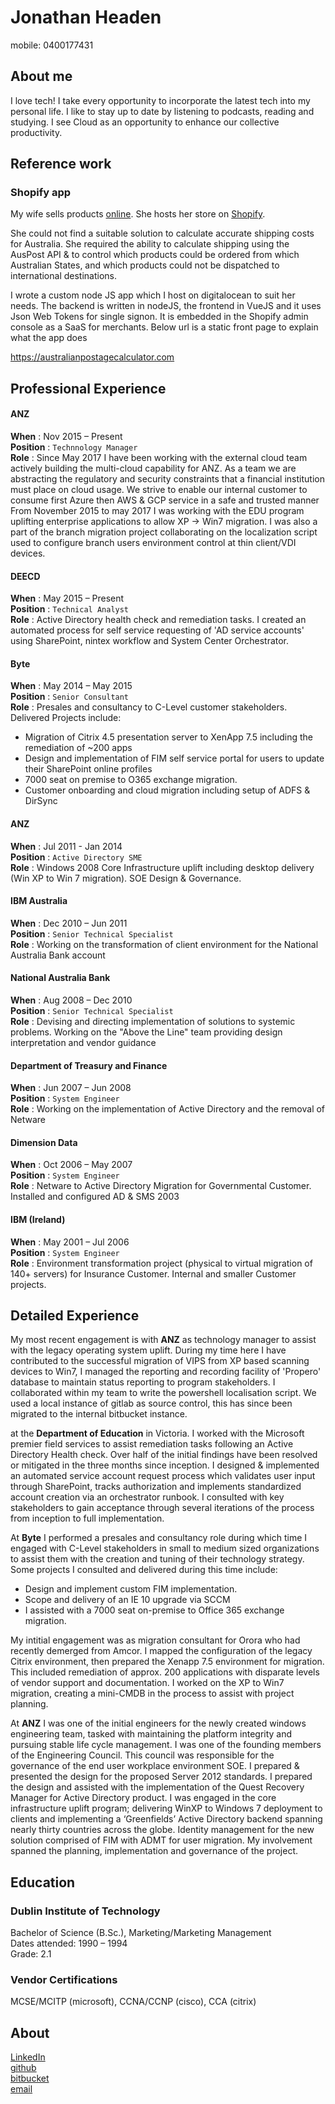 # Jonathan Headen

mobile: 0400177431  


## About me
I love tech! I take every opportunity to incorporate the latest tech into my personal life. I like to stay up to date by listening to podcasts, reading and studying. 
I see Cloud as an opportunity to enhance our collective productivity.

## Reference work
### Shopify app 
My wife sells products [online](https://pileaplace.com). She hosts her store on [Shopify](https://www.shopify.com.au/).

She could not find a suitable solution to calculate accurate shipping costs for Australia. She required the ability to calculate shipping using the AusPost API & to control which products could be ordered from which Australian States, and which products could not be dispatched to international destinations.

I wrote a custom node JS app which I host on digitalocean to suit her needs. The backend is written in nodeJS, the frontend in VueJS and it uses Json Web Tokens for single signon. It is embedded in the Shopify admin console as a SaaS for merchants. Below url is a static front page to explain what the app does

https://australianpostagecalculator.com


## Professional Experience

#### ANZ	
**When** : Nov 2015 – Present  
**Position** : `Technnology Manager`	 
**Role** : Since May 2017 I have been working with the external cloud team actively building the multi-cloud capability for ANZ. As a team we are abstracting the regulatory and security constraints that a financial institution must place on cloud usage. We strive to enable our internal customer to consume first Azure then AWS & GCP service in a safe and trusted manner  
From November 2015 to may 2017 I was working with the EDU program uplifting enterprise applications to allow XP -> Win7 migration. I was also a part of the branch migration project collaborating on the localization script used to configure branch users environment control at thin client/VDI devices. 


#### DEECD	
**When** : May 2015 – Present  
**Position** : `Technical Analyst`	 
**Role** : Active Directory health check and remediation tasks. I created an automated process for self service requesting of 'AD service accounts' using SharePoint, nintex workflow and System Center Orchestrator.

#### Byte	
**When** : May 2014 – May 2015	   
**Position** : `Senior Consultant`	 
**Role** : Presales and consultancy to C-Level customer stakeholders. Delivered Projects include: 

- Migration of Citrix 4.5 presentation server to XenApp 7.5  including the remediation of ~200 apps
- Design and implementation of FIM self service portal for users to update their SharePoint online profiles
- 7000 seat on premise to O365 exchange migration.
- Customer onboarding and cloud migration including setup of ADFS & DirSync

#### ANZ	
**When** : Jul 2011 - Jan 2014    
**Position** : `Active Directory SME`  
**Role** : Windows 2008 Core Infrastructure uplift including desktop delivery (Win XP to Win 7 migration). SOE Design & Governance.

#### IBM Australia	
**When** : Dec 2010 – Jun 2011    
**Position** : `Senior Technical Specialist`	
**Role** : Working on the transformation of client environment for the National Australia Bank account

#### National Australia Bank
**When** : Aug 2008 – Dec 2010    
**Position** : `Senior Technical Specialist`	
**Role** : Devising and directing implementation of solutions to systemic problems. Working on the "Above the Line" team providing design interpretation and vendor guidance

#### Department of Treasury and Finance
**When** : Jun 2007 – Jun 2008    
**Position** : `System Engineer`	
**Role** : Working on the implementation of Active Directory and the removal of Netware

#### Dimension Data
**When** : Oct 2006 – May 2007    
**Position** : `System Engineer`	 
**Role** : Netware to Active Directory Migration for Governmental Customer. Installed and configured AD & SMS 2003

#### IBM (Ireland)	
**When** : May 2001 – Jul 2006	   
**Position** : `System Engineer`	 
**Role** : Environment transformation project (physical to virtual migration of 140+ servers) for Insurance Customer. Internal and smaller Customer projects.

## Detailed Experience

My most recent engagement is with **ANZ** as technology manager to assist with the legacy operating system uplift. During my time here I have contributed to the successful migration of VIPS from XP based scanning devices to Win7, I managed the reporting and recording facility of 'Propero' database to maintain status reporting to program stakeholders. I collaborated within my team to write the powershell localisation script. We used a local instance of gitlab as source control, this has since been migrated to the internal bitbucket instance. 

at the **Department of Education** in Victoria. I worked with the Microsoft premier field services to assist remediation tasks following an Active Directory Health check. Over half of the initial findings have been resolved or mitigated in the three months since inception. I designed & implemented an automated service account request process which validates user input through SharePoint, tracks authorization and implements standardized account creation via an orchestrator runbook. I consulted with key stakeholders to gain acceptance through several iterations of the process from inception to full implementation.

At **Byte** I performed a presales and consultancy role during which time I engaged with C-Level stakeholders in small to medium sized organizations to assist them with the creation and tuning of their technology strategy. Some projects I consulted and delivered during this time include: 

- Design and implement custom FIM implementation. 
- Scope and delivery of an IE 10 upgrade via SCCM 
- I assisted with a 7000 seat on-premise to Office 365 exchange migration. 

My intitial engagement was as migration consultant for Orora who had recently demerged from Amcor. I mapped the configuration of the legacy Citrix environment, then prepared the Xenapp 7.5 environment for migration. This included remediation of approx. 200 applications with disparate levels of vendor support and documentation. I worked on the XP to Win7 migration, creating a mini-CMDB in the process to assist with project planning.

At **ANZ** I was one of the initial engineers for the newly created windows engineering team, tasked with maintaining the platform integrity and pursuing stable life cycle management. I was one of the founding members of the Engineering Council. This council was responsible for the governance of the end user workplace environment SOE. I prepared & presented the design for the proposed Server 2012 standards. I prepared the design and assisted with the implementation of the Quest Recovery Manager for Active Directory product. I was engaged in the core infrastructure uplift program; delivering WinXP to Windows 7 deployment to clients and implementing a ‘Greenfields’ Active Directory backend spanning nearly thirty countries across the globe. Identity management for the new solution comprised of FIM with ADMT for user migration. My involvement spanned the planning, implementation and governance of the project.


## Education 
### Dublin Institute of Technology  
Bachelor of Science (B.Sc.), Marketing/Marketing Management  
Dates attended: 1990 – 1994  
Grade: 2.1 
### Vendor Certifications 
MCSE/MCITP (microsoft), CCNA/CCNP (cisco), CCA (citrix) 

## About
[LinkedIn](https://au.linkedin.com/in/jonathanheaden)  
[github](https://github.com/jonathanheaden)  
[bitbucket](https://bitbucket.org/Jonathanheaden/)  
[email](mailto:jonathan.headen@outlook.com)
